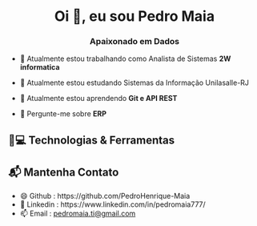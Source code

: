 <h1 align="center">Oi 👋, eu sou Pedro Maia</h1>
<h3 align="center">Apaixonado em Dados</h3>

- 🔭 Atualmente estou trabalhando como Analista de Sistemas **2W informatica**

- 🔭 Atualmente estou estudando Sistemas da Informação Unilasalle-RJ

- 🌱 Atualmente estou aprendendo **Git e API REST**

- 💬 Pergunte-me sobre **ERP**

<h2> 🚀💻 Technologias & Ferramentas </h2> 

<h2> 📬 Mantenha Contato</h2>

<ul>
<li> 😄 Github : https://github.com/PedroHenrique-Maia </li>
  <li> 💬 Linkedin : https://www.linkedin.com/in/pedromaia777/ </li>
  <li>📫 Email : <a href="pedromaia.ti@gmail.com">pedromaia.ti@gmail.com </li></a>

</ul>
